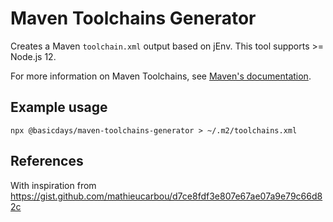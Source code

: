 # Maven Toolchains Generator

Creates a Maven `toolchain.xml` output based on jEnv. This tool supports >= Node.js 12.

For more information on Maven Toolchains, see [Maven's documentation](https://maven.apache.org/guides/mini/guide-using-toolchains.html).

## Example usage

```
npx @basicdays/maven-toolchains-generator > ~/.m2/toolchains.xml
```

## References

With inspiration from https://gist.github.com/mathieucarbou/d7ce8fdf3e807e67ae07a9e79c66d82c
